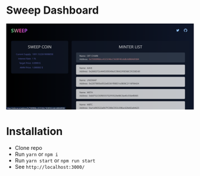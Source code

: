 # Sweep Dashboard

![preview](src/assets/images/preview.png)

# Installation

-   Clone repo
-   Run `yarn` or `npm i`
-   Run `yarn start` or `npm run start`
-   See `http://localhost:3000/`